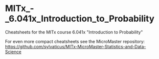 # MITx_-_6.041x_Introduction_to_Probability
Cheatsheets for the MITx course 6.041x "Introduction to Probability"


For even more compact cheatsheets see the MicroMaster repository: https://github.com/sylvaticus/MITx-MicroMaster-Statistics-and-Data-Science
